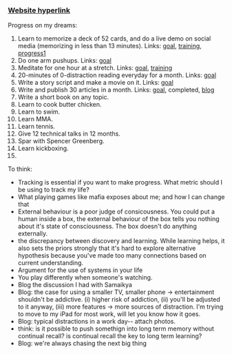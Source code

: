 ### [Website hyperlink](http://psurya1994.github.io/)

Progress on my dreams:

1. Learn to memorize a deck of 52 cards, and do a live demo on social media (memorizing in less than 13 minutes). Links: [goal](https://www.instagram.com/p/BmQ50unHYEO/), [training](https://www.instagram.com/p/BoAW0_LHZlL/), [progress1](https://www.instagram.com/p/BoVBrZCHkcB/)
2. Do one arm pushups. Links: [goal](https://www.instagram.com/p/Bn1D5vdHdeg/)
3. Meditate for one hour at a stretch. Links: [goal](https://www.instagram.com/p/Bn8tHcgnPLx/), [training](https://www.instagram.com/p/Bo3rfEbHnGl/)
4. 20-minutes of 0-distraction reading everyday for a month. Links: [goal](https://www.instagram.com/p/BoygL7wn7nu/)
5. Write a story script and make a movie on it. Links: [goal](https://www.instagram.com/p/Bo3nZ7KnK99/)
6. Write and publish 30 articles in a month. Links: [goal](), completed, [blog](http://psurya1994.github.io/)
7. Write a short book on any topic.
8. Learn to cook butter chicken.
9. Learn to swim.
10. Learn MMA.
11. Learn tennis.
12. Give 12 technical talks in 12 months.
13. Spar with Spencer Greenberg.
14. Learn kickboxing.
15. 


To think:
- Tracking is essential if you want to make progress. What metric should I be using to track my life?
- What playing games like mafia exposes about me; and how I can change that
- External behaviour is a poor judge of consicousness. You could put a human inside a box, the external behaviour of the box tells you nothing about it's state of consciousness. The box doesn't do anything externally. 
- the discrepancy between discovery and learning. While learning helps, it also sets the priors strongly that it's hard to explore alternative hypothesis because you've made too many connections based on current understanding. 
- Argument for the use of systems in your life
- You play differently when someone's watching.
- Blog the discussion I had with Samaikya
- Blog: the case for using a smaller TV, smaller phone -> entertainment shouldn't be addictive. (i) higher risk of addiction, (ii) you'll be adjusted to it anyway, (iii) more features -> more sources of distraction. I'm trying to move to my iPad for most work, will let you know how it goes. 
- Blog: typical distractions in a work day-- attach photos. 
- think: is it possible to push somethign into long term memory without continual recall? is continual recall the key to long term learning?
- Blog: we're always chasing the next big thing